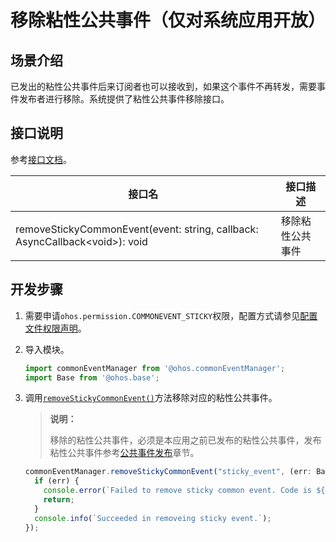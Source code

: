 # 移除粘性公共事件（仅对系统应用开放）


## 场景介绍

已发出的粘性公共事件后来订阅者也可以接收到，如果这个事件不再转发，需要事件发布者进行移除。系统提供了粘性公共事件移除接口。

## 接口说明

参考[接口文档](../reference/apis/js-apis-commonEventManager.md)。

| 接口名 | 接口描述 |
| -------- | -------- |
| removeStickyCommonEvent(event: string, callback: AsyncCallback\<void>): void | 移除粘性公共事件 |


## 开发步骤

1. 需要申请`ohos.permission.COMMONEVENT_STICKY`权限，配置方式请参见[配置文件权限声明](../security/accesstoken-guidelines.md#配置文件权限声明)。

2. 导入模块。

   ```ts
   import commonEventManager from '@ohos.commonEventManager';
   import Base from '@ohos.base';
   ```

3. 调用[`removeStickyCommonEvent()`](../reference/apis/js-apis-commonEventManager.md#commoneventmanagerremovestickycommonevent10)方法移除对应的粘性公共事件。

   > **说明：**
   >
   > 移除的粘性公共事件，必须是本应用之前已发布的粘性公共事件，发布粘性公共事件参考[公共事件发布](common-event-publish.md)章节。

   ```ts
   commonEventManager.removeStickyCommonEvent("sticky_event", (err: Base.BusinessError) => { // sticky_event粘性公共事件名
     if (err) {
       console.error(`Failed to remove sticky common event. Code is ${err.code}, message is ${err.message}`);
       return;
     }
     console.info(`Succeeded in removeing sticky event.`);
   });
   ```

